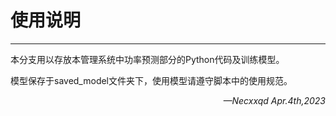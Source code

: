 # 使用说明

***

本分支用以存放本管理系统中功率预测部分的Python代码及训练模型。

模型保存于saved_model文件夹下，使用模型请遵守脚本中的使用规范。

<p align="right"><i>—Necxxqd<i> Apr.4th,2023</p>



